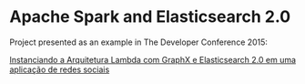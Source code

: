 # Apache Spark and Elasticsearch 2.0

Project presented as an example in The Developer Conference 2015:

[Instanciando a Arquitetura Lambda com GraphX e Elasticsearch 2.0 em uma aplicação de redes sociais](http://pt.slideshare.net/LuizHenriqueZambomSa/instanciando-a-arquitetura-lambda-com-graphx-e-elasticsearch-20-em-uma-aplicao-de-redes-sociais)
